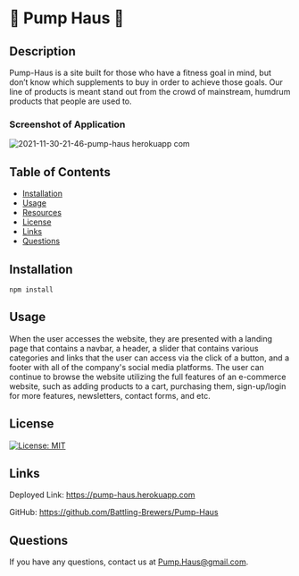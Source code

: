 # 💪 Pump Haus 💪

## Description

Pump-Haus is a site built for those who have a fitness goal in mind, but don’t know which supplements to buy in order to achieve those goals.
Our line of products is meant stand out from the crowd of mainstream, humdrum products that people are used to.

### Screenshot of Application

![2021-11-30-21-46-pump-haus herokuapp com](https://user-images.githubusercontent.com/62318347/144162831-dfc18540-0826-4e37-aaad-ae811d0d09dd.png)

## Table of Contents

* [Installation](#installation)
* [Usage](#usage)
* [Resources](#resources)
* [License](#license)
* [Links](#links)
* [Questions](#questions)

## Installation

```
npm install
```

## Usage

When the user accesses the website, they are presented with a landing page that contains a navbar, a header, a slider that contains various categories and links that the user can access via the click of a button, and a footer with all of the company's social media platforms. The user can continue to browse the website utilizing the full features of an e-commerce website, such as adding products to a cart, purchasing them, sign-up/login for more features, newsletters, contact forms, and etc.

## License

[![License: MIT](https://img.shields.io/badge/License-MIT-yellow.svg)](https://opensource.org/licenses/MIT)

## Links

Deployed Link: https://pump-haus.herokuapp.com

GitHub: https://github.com/Battling-Brewers/Pump-Haus

## Questions

If you have any questions, contact us at Pump.Haus@gmail.com.
